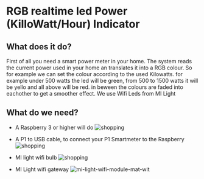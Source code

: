 # RGB realtime led Power (KilloWatt/Hour) Indicator

## What does it do?
First of all you need a smart power meter in your home. The system reads the current power used in your home an translates it into a RGB colour.
So for example we can set the colour according to the used Kilowatts. for example under 500 watts the led will be green, from 500 to 1500 watts it will be yello and all above will be red. in beween the colours are faded into eachother to get a smoother effect.
We use Wifi Leds from MI Light

## What do we need?
- A Raspberry 3 or higher will do 
![shopping](https://user-images.githubusercontent.com/13587295/191190226-ebfbcddc-85a7-4894-a20d-cb64b47f318e.png)

- A P1 to USB cable, to connect your P1 Smartmeter to the Raspberry 
![shopping](https://user-images.githubusercontent.com/13587295/191190162-f813d4ca-097c-400b-b803-32f8e61680c3.png)

- MI light wifi bulb 
![shopping](https://user-images.githubusercontent.com/13587295/191190398-d194c220-f271-432f-adc2-7f5205767242.png)

- MI Light wifi gateway 
![mi-light-wifi-module-mat-wit](https://user-images.githubusercontent.com/13587295/191190309-77555394-f8e9-483b-8dae-2b96672886a5.jpg)



